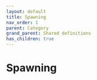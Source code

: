 ```yaml
---
layout: default
title: Spawning
nav_order: 1
parent: Category
grand_parent: Shared definitions
has_children: true
---
```


# Spawning
<!-- 
{: .no_toc .text-delta }
* TOC
{:toc} -->